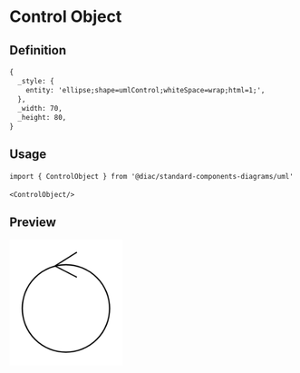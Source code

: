 # Control Object

## Definition

```
{
  _style: { 
    entity: 'ellipse;shape=umlControl;whiteSpace=wrap;html=1;',
  },
  _width: 70,
  _height: 80,
}
```

## Usage

```
import { ControlObject } from '@diac/standard-components-diagrams/uml'

<ControlObject/>
```

## Preview

<img src="./control-object.png" width="200"/>

